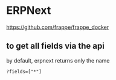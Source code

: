 # ERPNext


https://github.com/frappe/frappe_docker

## to get all fields via the api
by default, erpnext returns only the name
```
?fields=["*"]
```